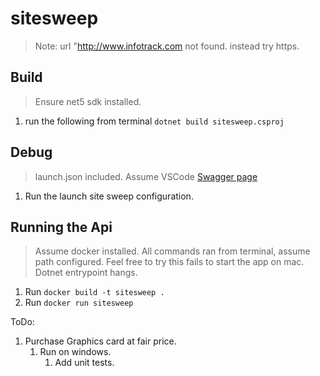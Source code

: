 # sitesweep
> Note: url "http://www.infotrack.com not found. instead try https. 
## Build
> Ensure net5 sdk installed. 
1. run the following from terminal `dotnet build sitesweep.csproj`

## Debug
> launch.json included. Assume VSCode 
> [Swagger page](http://localhost:5000/swagger/index.html)
1. Run the launch site sweep configuration. 

## Running the Api
> Assume docker installed.
> All commands ran from terminal, assume path configured.
> Feel free to try this fails to start the app on mac. Dotnet entrypoint hangs.  
1. Run `docker build -t sitesweep .`
1. Run `docker run sitesweep`

ToDo:
1. Purchase Graphics card at fair price. 
    1. Run on windows. 
        1. Add unit tests. 